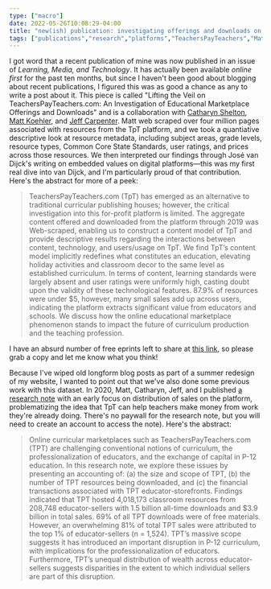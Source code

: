 ```yaml
---
type: ["macro"]
date: 2022-05-26T10:08:29-04:00
title: "new(ish) publication: investigating offerings and downloads on TeachersPayTeachers"
tags: ["publications","research","platforms","TeachersPayTeachers","Matt Koehler","Jeff Carpenter","Catharyn Shelton","digital methods","José van Dijck"]
---
```


I got word that a recent publication of mine was now published in an issue of *Learning, Media, and Technology*. It has actually been available *online first* for the past ten months, but since I haven't been good about blogging about recent publications, I figured this was as good a chance as any to write a post about it. This piece is called "Lifting the Veil on TeachersPayTeachers.com: An Investigation of Educational Marketplace Offerings and Downloads" and is a collaboration with [Catharyn Shelton](https://www.catharyn.com/), [Matt Koehler](http://www.matt-koehler.com/), and [Jeff Carpenter](https://twitter.com/JeffpCarpenter). Matt web scraped over four million pages associated with resources from the TpT platform, and we took a quantiative descriptive look at resource metadata, including subject areas, grade levels, resource types, Common Core State Standards, user ratings, and prices across those resources. We then interpreted our findings through José van Dijck's writing on embedded values on digital platforms—this was my first real dive into van Dijck, and I'm particularly proud of that contribution. Here's the abstract for more of a peek: 

> TeachersPayTeachers.com (TpT) has emerged as an alternative to traditional curricular publishing houses; however, the critical investigation into this for-profit platform is limited. The aggregate content offered and downloaded from the platform through 2019 was Web-scraped, enabling us to construct a content model of TpT and provide descriptive results regarding the interactions between content, technology, and users/usage on TpT. We find TpT’s content model implicitly redefines what constitutes an education, elevating holiday activities and classroom decor to the same level as established curriculum. In terms of content, learning standards were largely absent and user ratings were uniformly high, casting doubt upon the validity of these technological features. 87.9% of resources were under $5, however, many small sales add up across users, indicating the platform extracts significant value from educators and schools. We discuss how the online educational marketplace phenomenon stands to impact the future of curriculum production and the teaching profession.

I have an absurd number of free eprints left to share at [this link](https://www.tandfonline.com/eprint/ZDGIJHNZERDTK3FXQUMV/full?target=10.1080/17439884.2021.1961148), so please grab a copy and let me know what you think! 

Because I've wiped old longform blog posts as part of a summer redesign of my website, I wanted to point out that we've also done some previous work with this dataset. In 2020, Matt, Catharyn, Jeff, and I published [a research note](https://www.tcrecord.org/Content.asp?ContentID=23478) with an early focus on distribution of sales on the platform, problematizing the idea that TpT can help teachers make money from work they're already doing. There's no paywall for the research note, but you will need to create an account to access the note). Here's the abstract: 

> Online curricular marketplaces such as TeachersPayTeachers.com (TPT) are challenging conventional notions of curriculum, the professionalization of educators, and the exchange of capital in P-12 education. In this research note, we explore these issues by presenting an accounting of: (a) the size and scope of TPT, (b) the number of TPT resources being downloaded, and (c) the financial transactions associated with TPT educator-storefronts. Findings indicated that TPT hosted 4,018,173 classroom resources from 208,748 educator-sellers with 1.5 billion all-time downloads and $3.9 billion in total sales. 69% of all TPT downloads were of free materials. However, an overwhelming 81% of total TPT sales were attributed to the top 1% of educator-sellers (n = 1,524). TPT’s massive scope suggests it has introduced an important disruption in P-12 curriculum, with implications for the professionalization of educators. Furthermore, TPT’s unequal distribution of wealth across educator-sellers suggests disparities in the extent to which individual sellers are part of this disruption.
